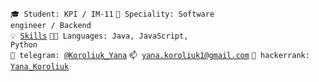 <code>🎓 Student: KPI / IM-11</code>
<code>👷 Speciality: Software engineer / Backend</code><br>
<code>💡 [Skills](SKILLS.md)</code>
<code>🧑‍💻 Languages: Java, JavaScript, Python</code><br>
<code>💬 telegram: [@Koroliuk_Yana](https://t.me/Koroliuk_Yana)</code>
<code>📫 [yana.koroliuk1@gmail.com](mailto:yana.koroliuk1@gmail.com)</code>
<code>💬 hackerrank: [Yana_Koroliuk](https://www.hackerrank.com/Yana_Koroliuk)</code>
